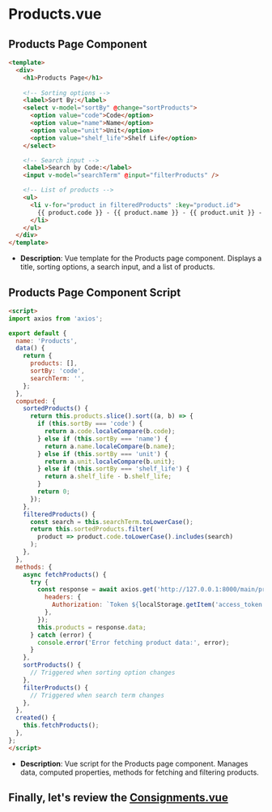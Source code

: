 # Products.vue

## Products Page Component

```html
<template>
  <div>
    <h1>Products Page</h1>
    
    <!-- Sorting options -->
    <label>Sort By:</label>
    <select v-model="sortBy" @change="sortProducts">
      <option value="code">Code</option>
      <option value="name">Name</option>
      <option value="unit">Unit</option>
      <option value="shelf_life">Shelf Life</option>
    </select>

    <!-- Search input -->
    <label>Search by Code:</label>
    <input v-model="searchTerm" @input="filterProducts" />

    <!-- List of products -->
    <ul>
      <li v-for="product in filteredProducts" :key="product.id">
        {{ product.code }} - {{ product.name }} - {{ product.unit }} - {{ product.shelf_life }}
      </li>
    </ul>
  </div>
</template>
```

- **Description**: Vue template for the Products page component. Displays a title, sorting options, a search input, and a list of products.

## Products Page Component Script

```html
<script>
import axios from 'axios';

export default {
  name: 'Products',
  data() {
    return {
      products: [],
      sortBy: 'code',
      searchTerm: '',
    };
  },
  computed: {
    sortedProducts() {
      return this.products.slice().sort((a, b) => {
        if (this.sortBy === 'code') {
          return a.code.localeCompare(b.code);
        } else if (this.sortBy === 'name') {
          return a.name.localeCompare(b.name);
        } else if (this.sortBy === 'unit') {
          return a.unit.localeCompare(b.unit);
        } else if (this.sortBy === 'shelf_life') {
          return a.shelf_life - b.shelf_life;
        }
        return 0;
      });
    },
    filteredProducts() {
      const search = this.searchTerm.toLowerCase();
      return this.sortedProducts.filter(
        product => product.code.toLowerCase().includes(search)
      );
    },
  },
  methods: {
    async fetchProducts() {
      try {
        const response = await axios.get('http://127.0.0.1:8000/main/products/', {
          headers: {
            Authorization: `Token ${localStorage.getItem('access_token')}`,
          },
        });
        this.products = response.data;
      } catch (error) {
        console.error('Error fetching product data:', error);
      }
    },
    sortProducts() {
      // Triggered when sorting option changes
    },
    filterProducts() {
      // Triggered when search term changes
    },
  },
  created() {
    this.fetchProducts();
  },
};
</script>
```

- **Description**: Vue script for the Products page component. Manages data, computed properties, methods for fetching and filtering products.

## Finally, let's review the [Consignments.vue](consignments.md)